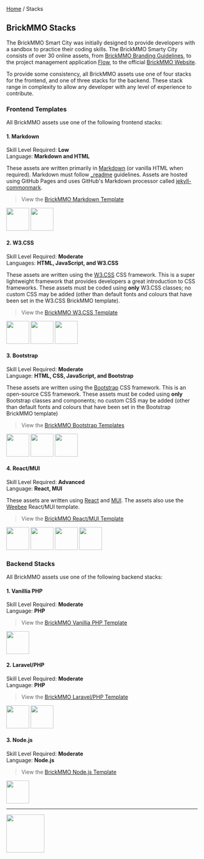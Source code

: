 <style>@import url("//readme.codeadam.ca/readme.css");</style>

[Home](/) / Stacks

## BrickMMO Stacks

The BrickMMO Smart City was initially designed to provide developers with a sandbox to practice their coding skills. The BrickMMO Smarty City consists of over 30 online assets, from [BrickMMO Branding Guidelines](https://branding.brickmmo.com/), to the project management application [Flow](https://flow.brickmmo.com/), to the official [BrickMMO Website](https://brickmmo.com/). 

To provide some consistency, all BrickMMO assets use one of four stacks for the frontend, and one of three stacks for the backend. These stack range in complexity to allow any developer with any level of experience to contribute.

### Frontend Templates

All BrickMMO assets use one of the following frontend stacks:

#### 1. Markdown

Skill Level Required: **Low**  
Language: **Markdown and HTML**

These assets are written primarily in [Markdown](https://daringfireball.net/projects/markdown/syntax) (or vanilla HTML when required). Markdown must follow [_readme](https://readme.codeadam.ca/) guidelines. Assets are hosted using GitHub Pages and uses GitHub's Markdown processor called [jekyll-commonmark](https://www.markdownguide.org/tools/github-pages/). 

> View the [BrickMMO Markdown Template](https://github.com/BrickMMO/template-frontend/tree/main/markdown)

<img src="https://console.codeadam.ca/api/image/markdown" width="60"> <img src="https://console.codeadam.ca/api/image/html" width="60">
     
#### 2. W3.CSS

Skill Level Required: **Moderate**  
Languages: **HTML, JavaScript, and W3.CSS**

These assets are written using the [W3.CSS](https://www.w3schools.com/w3css/) CSS framework. This is a super lightweight framework that provides developers a great introduction to CSS frameworks. These assets must be coded using **only** W3.CSS classes; no custom CSS may be added (other than default fonts and colours that have been set in the W3.CSS BrickMMO template).

> View the [BrickMMO W3.CSS Template](https://github.com/BrickMMO/template-frontend/tree/main/w3)

<img src="https://console.codeadam.ca/api/image/w3css" width="60"> <img src="https://console.codeadam.ca/api/image/html" width="60"> <img src="https://console.codeadam.ca/api/image/javascript" width="60"> 

#### 3. Bootstrap

Skill Level Required: **Moderate**  
Language: **HTML, CSS, JavaScript, and Bootstrap**

These assets are written using the [Bootstrap](https://getbootstrap.com/) CSS framework. This is an open-source CSS framework. These assets must be coded using **only** Bootstrap classes and components; no custom CSS may be added (other than default fonts and colours that have been set in the Bootstrap BrickMMO template) 

> View the [BrickMMO Bootstrap Templates](https://github.com/BrickMMO/template-frontend/tree/main/bootstrap)

<img src="https://console.codeadam.ca/api/image/bootstrap" width="60"> <img src="https://console.codeadam.ca/api/image/html" width="60"> <img src="https://console.codeadam.ca/api/image/javascript" width="60">

#### 4. React/MUI

Skill Level Required: **Advanced**  
Language: **React, MUI**

These assets are written using [React](https://react.dev/) and [MUI](https://mui.com/). The assets also use the [Weebee](https://mui.com/store/previews/webbee-landing-page/) React/MUI template. 

> View the [BrickMMO React/MUI Template](https://github.com/BrickMMO/template-frontend/tree/main/react-mui)

<img src="https://console.codeadam.ca/api/image/react" width="60"> <img src="https://console.codeadam.ca/api/image/mui" width="60"> <img src="https://console.codeadam.ca/api/image/html" width="60"> <img src="https://console.codeadam.ca/api/image/typescript" width="60">

### Backend Stacks

All BrickMMO assets use one of the following backend stacks:

#### 1. Vanillia PHP

Skill Level Required: **Moderate**  
Language: **PHP**

> View the [BrickMMO Vanillia PHP Template](https://github.com/BrickMMO/template-backend-php)

<img src="https://console.codeadam.ca/api/image/php" width="60">

#### 2. Laravel/PHP

Skill Level Required: **Moderate**  
Language: **PHP**

> View the [BrickMMO Laravel/PHP Template](https://github.com/BrickMMO/template-backend-laravel)

<img src="https://console.codeadam.ca/api/image/php" width="60"> <img src="https://console.codeadam.ca/api/image/laravel" width="60">

#### 3. Node.js

Skill Level Required: **Moderate**  
Language: **Node.js**

> View the [BrickMMO Node.js Template](https://github.com/BrickMMO/template-backend-nodejs)

<img src="https://console.codeadam.ca/api/image/nodejs" width="60">

---

<a href="https://brickmmo.com">
<img src="https://brickmmo.com/images/brickmmo-logo-horizontal.jpg" width="100">
</a>
